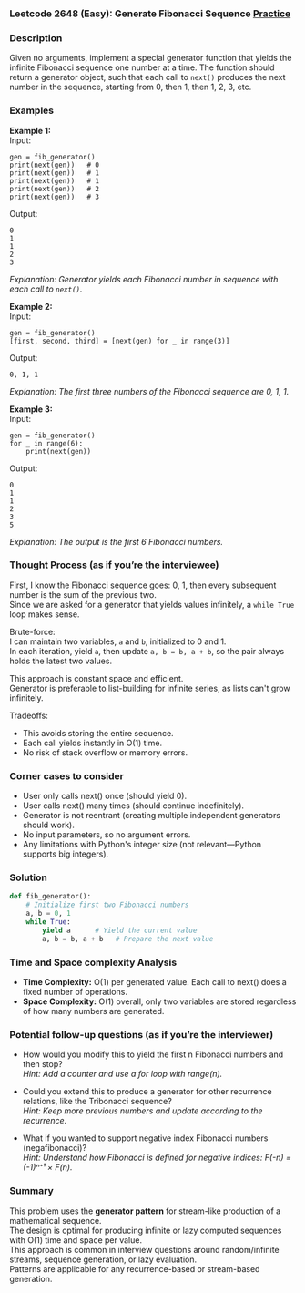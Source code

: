 ### Leetcode 2648 (Easy): Generate Fibonacci Sequence [Practice](https://leetcode.com/problems/generate-fibonacci-sequence)

### Description  
Given no arguments, implement a special generator function that yields the infinite Fibonacci sequence one number at a time. The function should return a generator object, such that each call to `next()` produces the next number in the sequence, starting from 0, then 1, then 1, 2, 3, etc.

### Examples  

**Example 1:**  
Input:  
```  
gen = fib_generator()
print(next(gen))   # 0
print(next(gen))   # 1
print(next(gen))   # 1
print(next(gen))   # 2
print(next(gen))   # 3
```  
Output:  
```
0
1
1
2
3
```
*Explanation: Generator yields each Fibonacci number in sequence with each call to `next()`.*

**Example 2:**  
Input:  
```
gen = fib_generator()
[first, second, third] = [next(gen) for _ in range(3)]
```  
Output:  
```
0, 1, 1
```
*Explanation: The first three numbers of the Fibonacci sequence are 0, 1, 1.*

**Example 3:**  
Input:  
```
gen = fib_generator()
for _ in range(6):
    print(next(gen))
```  
Output:  
```
0
1
1
2
3
5
```
*Explanation: The output is the first 6 Fibonacci numbers.*

### Thought Process (as if you’re the interviewee)  
First, I know the Fibonacci sequence goes: 0, 1, then every subsequent number is the sum of the previous two.  
Since we are asked for a generator that yields values infinitely, a `while True` loop makes sense.  

Brute-force:  
I can maintain two variables, `a` and `b`, initialized to 0 and 1.  
In each iteration, yield `a`, then update `a, b = b, a + b`, so the pair always holds the latest two values.

This approach is constant space and efficient.  
Generator is preferable to list-building for infinite series, as lists can't grow infinitely.  

Tradeoffs:  
- This avoids storing the entire sequence.
- Each call yields instantly in O(1) time.
- No risk of stack overflow or memory errors.

### Corner cases to consider  
- User only calls next() once (should yield 0).
- User calls next() many times (should continue indefinitely).
- Generator is not reentrant (creating multiple independent generators should work).
- No input parameters, so no argument errors.
- Any limitations with Python's integer size (not relevant—Python supports big integers).

### Solution

```python
def fib_generator():
    # Initialize first two Fibonacci numbers
    a, b = 0, 1
    while True:
        yield a      # Yield the current value
        a, b = b, a + b   # Prepare the next value
```

### Time and Space complexity Analysis  

- **Time Complexity:** O(1) per generated value. Each call to next() does a fixed number of operations.
- **Space Complexity:** O(1) overall, only two variables are stored regardless of how many numbers are generated.

### Potential follow-up questions (as if you’re the interviewer)  

- How would you modify this to yield the first n Fibonacci numbers and then stop?  
  *Hint: Add a counter and use a for loop with range(n).*

- Could you extend this to produce a generator for other recurrence relations, like the Tribonacci sequence?  
  *Hint: Keep more previous numbers and update according to the recurrence.*

- What if you wanted to support negative index Fibonacci numbers (negafibonacci)?  
  *Hint: Understand how Fibonacci is defined for negative indices: F(-n) = (-1)ⁿ⁺¹ × F(n).*

### Summary
This problem uses the **generator pattern** for stream-like production of a mathematical sequence.  
The design is optimal for producing infinite or lazy computed sequences with O(1) time and space per value.  
This approach is common in interview questions around random/infinite streams, sequence generation, or lazy evaluation.  
Patterns are applicable for any recurrence-based or stream-based generation.